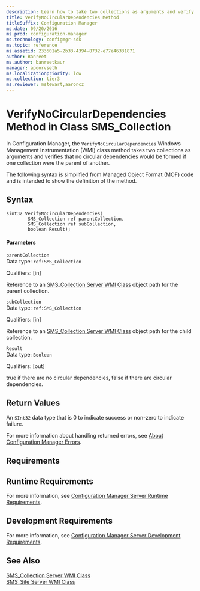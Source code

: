 ```yaml
---
description: Learn how to take two collections as arguments and verify that no circular dependencies form using VerifyNoCircularDependencies.
title: VerifyNoCircularDependencies Method
titleSuffix: Configuration Manager
ms.date: 09/20/2016
ms.prod: configuration-manager
ms.technology: configmgr-sdk
ms.topic: reference
ms.assetid: 233501a5-2b33-4394-8732-e77e46331871
author: Banreet
ms.author: banreetkaur
manager: apoorvseth
ms.localizationpriority: low
ms.collection: tier3
ms.reviewer: mstewart,aaroncz 
---
```

# VerifyNoCircularDependencies Method in Class SMS_Collection
In Configuration Manager, the `VerifyNoCircularDependencies` Windows Management Instrumentation (WMI) class method takes two collections as arguments and verifies that no circular dependencies would be formed if one collection were the parent of another.  

 The following syntax is simplified from Managed Object Format (MOF) code and is intended to show the definition of the method.  

## Syntax  

```  
sint32 VerifyNoCircularDependencies(  
        SMS_Collection ref parentCollection,   
        SMS_Collection ref subCollection,   
        boolean Result);  

```  

#### Parameters  
 `parentCollection`  
 Data type: `ref:SMS_Collection`  

 Qualifiers: [in]  

 Reference to an [SMS_Collection Server WMI Class](../../../../../develop/reference/core/clients/collections/sms_collection-server-wmi-class.md) object path for the parent collection.  

 `subCollection`  
 Data type: `ref:SMS_Collection`  

 Qualifiers: [in]  

 Reference to an [SMS_Collection Server WMI Class](../../../../../develop/reference/core/clients/collections/sms_collection-server-wmi-class.md) object path for the child collection.  

 `Result`  
 Data type: `Boolean`  

 Qualifiers: [out]  

 true if there are no circular dependencies, false if there are circular dependencies.  

## Return Values  
 An  `SInt32` data type that is 0 to indicate success or non-zero to indicate failure.  

 For more information about handling returned errors, see [About Configuration Manager Errors](../../../../../develop/core/understand/about-configuration-manager-errors.md).  

## Requirements  

## Runtime Requirements  
 For more information, see [Configuration Manager Server Runtime Requirements](../../../../../develop/core/reqs/server-runtime-requirements.md).  

## Development Requirements  
 For more information, see [Configuration Manager Server Development Requirements](../../../../../develop/core/reqs/server-development-requirements.md).  

## See Also  
 [SMS_Collection Server WMI Class](../../../../../develop/reference/core/clients/collections/sms_collection-server-wmi-class.md)   
 [SMS_Site Server WMI Class](../../../../../develop/reference/core/servers/configure/sms_site-server-wmi-class.md)
